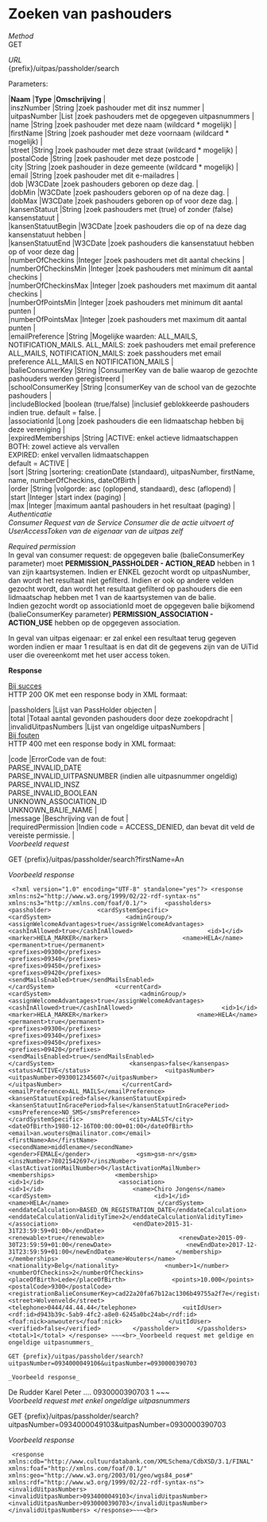 ---
---

# Zoeken van pashouders

_Method_  
 GET

_URL_  
 {prefix}/uitpas/passholder/search

Parameters:

 |**Naam** |**Type** |**Omschrijving** |  
 |inszNumber |String |zoek pashouder met dit insz nummer |  
 |uitpasNumber |List<String> |zoek pashouders met de opgegeven uitpasnummers |  
 |name |String |zoek pashouder met deze naam (wildcard \* mogelijk) |  
 |firstName |String |zoek pashouder met deze voornaam (wildcard \* mogelijk) |  
 |street |String |zoek pashouder met deze straat (wildcard \* mogelijk) |  
 |postalCode |String |zoek pashouder met deze postcode |  
 |city |String |zoek pashouder in deze gemeente (wildcard \* mogelijk) |  
 |email |String |zoek pashouder met dit e-mailadres |  
 |dob |W3CDate |zoek pashouders geboren op deze dag. |  
 |dobMin |W3CDate |zoek pashouders geboren op of na deze dag. |  
 |dobMax |W3CDate |zoek pashouders geboren op of voor deze dag. |  
 |kansenStatuut |String |zoek pashouders met (true) of zonder (false) kansenstatuut |  
 |kansenStatuutBegin |W3CDate |zoek pashouders die op of na deze dag kansenstatuut hebben |  
 |kansenStatuutEnd |W3CDate |zoek pashouders die kansenstatuut hebben op of voor deze dag |  
 |numberOfCheckins |Integer |zoek pashouders met dit aantal checkins |  
 |numberOfCheckinsMin |Integer |zoek pashouders met minimum dit aantal checkins |  
 |numberOfCheckinsMax |Integer |zoek pashouders met maximum dit aantal checkins |  
 |numberOfPointsMin |Integer |zoek pashouders met minimum dit aantal punten |  
 |numberOfPointsMax |Integer |zoek pashouders met maximum dit aantal punten |  
 |emailPreference |String |Mogelijke waarden: ALL\_MAILS, NOTIFICATION\_MAILS. ALL\_MAILS: zoek pashouders met email preference ALL\_MAILS, NOTIFICATION\_MAILS: zoek passhouders met email preference ALL\_MAILS en NOTIFICATION\_MAILS |  
 |balieConsumerKey |String |ConsumerKey van de balie waarop de gezochte pashouders werden geregistreerd |  
 |schoolConsumerKey |String |consumerKey van de school van de gezochte pashouders |  
 |includeBlocked |boolean (true/false) |inclusief geblokkeerde pashouders indien true. default = false. |  
 |associationId |Long |zoek pashouders die een lidmaatschap hebben bij deze vereniging |  
 |expiredMemberships |String |ACTIVE: enkel actieve lidmaatschappen  
 BOTH: zowel actieve als vervallen  
 EXPIRED: enkel vervallen lidmaatschappen  
 default = ACTIVE |  
 |sort |String |sortering: creationDate (standaard), uitpasNumber, firstName, name, numberOfCheckins, dateOfBirth |  
 |order |String |volgorde: asc (oplopend, standaard), desc (aflopend) |  
 |start |Integer |start index (paging) |  
 |max |Integer |maximum aantal pashouders in het resultaat (paging) |  
_Authenticatie_  
_Consumer Request van de Service Consumer die de actie uitvoert of UserAccessToken van de eigenaar van de uitpas zelf_

_Required permission_  
 In geval van consumer request: de opgegeven balie (balieConsumerKey parameter) moet **PERMISSION\_PASSHOLDER - ACTION\_READ** hebben in 1 van zijn kaartsystemen. Indien er ENKEL gezocht wordt op uitpasNumber, dan wordt het resultaat niet gefilterd. Indien er ook op andere velden gezocht wordt, dan wordt het resultaat gefilterd op pashouders die een lidmaatschap hebben met 1 van de kaartsystemen van de balie.  
 Indien gezocht wordt op associationId moet de opgegeven balie bijkomend (balieConsumerKey parameter) **PERMISSION\_ASSOCIATION - ACTION\_USE** hebben op de opgegeven association.

In geval van uitpas eigenaar: er zal enkel een resultaat terug gegeven worden indien er maar 1 resultaat is en dat dit de gegevens zijn van de UiTid user die overeenkomt met het user access token.

**Response**

<u>Bij succes</u>  
 HTTP 200 OK met een response body in XML formaat:

 |passholders |Lijst van PassHolder objecten |  
 |total |Totaal aantal gevonden pashouders door deze zoekopdracht |  
 |invalidUitpasNumbers |Lijst van ongeldige uitpasNumbers |  
<u>Bij fouten</u>  
 HTTP 400 met een response body in XML formaat:

 |code |ErrorCode van de fout:  
 PARSE\_INVALID\_DATE  
 PARSE\_INVALID\_UITPASNUMBER (indien alle uitpasnummer ongeldig)  
 PARSE\_INVALID\_INSZ  
 PARSE\_INVALID\_BOOLEAN  
 UNKNOWN\_ASSOCIATION\_ID  
 UNKNOWN\_BALIE\_NAME |  
 |message |Beschrijving van de fout |  
 |requiredPermission |Indien code = ACCESS\_DENIED, dan bevat dit veld de vereiste permissie. |  
_Voorbeeld request_

GET {prefix}/uitpas/passholder/search?firstName=An

_Voorbeeld response_

~~~
 <?xml version="1.0" encoding="UTF-8" standalone="yes"?> <response xmlns:ns2="http://www.w3.org/1999/02/22-rdf-syntax-ns" xmlns:ns3="http://xmlns.com/foaf/0.1/">     <passholders>         <passholder>             <cardSystemSpecific>                 <cardSystem>                     <adminGroup/>                     <assignWelcomeAdvantages>true</assignWelcomeAdvantages>                     <cashInAllowed>true</cashInAllowed>                     <id>1</id>                     <marker>HELA_MARKER</marker>                     <name>HELA</name>                     <permanent>true</permanent>                     <prefixes>09300</prefixes>                     <prefixes>09340</prefixes>                     <prefixes>09450</prefixes>                     <prefixes>09420</prefixes>                     <sendMailsEnabled>true</sendMailsEnabled>                 </cardSystem>                 <currentCard>                     <cardSystem>                         <adminGroup/>                         <assignWelcomeAdvantages>true</assignWelcomeAdvantages>                         <cashInAllowed>true</cashInAllowed>                         <id>1</id>                         <marker>HELA_MARKER</marker>                         <name>HELA</name>                         <permanent>true</permanent>                         <prefixes>09300</prefixes>                         <prefixes>09340</prefixes>                         <prefixes>09450</prefixes>                         <prefixes>09420</prefixes>                         <sendMailsEnabled>true</sendMailsEnabled>                     </cardSystem>                     <kansenpas>false</kansenpas>                     <status>ACTIVE</status>                     <uitpasNumber>                         <uitpasNumber>0930012345607</uitpasNumber>                     </uitpasNumber>                 </currentCard>                 <emailPreference>ALL_MAILS</emailPreference>                 <kansenStatuutExpired>false</kansenStatuutExpired>                 <kansenStatuutInGracePeriod>false</kansenStatuutInGracePeriod>                 <smsPreference>NO_SMS</smsPreference>             </cardSystemSpecific>             <city>AALST</city>             <dateOfBirth>1980-12-16T00:00:00+01:00</dateOfBirth>             <email>an.wouters@mailinator.com</email>             <firstName>An</firstName>             <secondName>middlename</secondName>             <gender>FEMALE</gender>             <gsm>gsm-nr</gsm>             <inszNumber>78021542697</inszNumber>             <lastActivationMailNumber>0</lastActivationMailNumber>             <memberships>                 <membership>                     <id>1</id>                     <association>                         <id>1</id>                         <name>Chiro Jongens</name>                         <cardSystem>                             <id>1</id>                             <name>HELA</name>                         </cardSystem>                         <enddateCalculation>BASED_ON_REGISTRATION_DATE</enddateCalculation>                         <enddateCalculationValidityTime>2</enddateCalculationValidityTime>                     </association>                     <endDate>2015-31-31T23:59:59+01:00</endDate>                     <renewable>true</renewable>                     <renewDate>2015-09-30T23:59:59+01:00</renewDate>                     <newEndDate>2017-12-31T23:59:59+01:00</newEndDate>                 </membership>             </memberships>             <name>Wouters</name>             <nationality>Belg</nationality>             <number>1</number>             <numberOfCheckins>2</numberOfCheckins>             <placeOfBirth>Lede</placeOfBirth>             <points>10.000</points>             <postalCode>9300</postalCode>             <registrationBalieConsumerKey>cad22a20fa67b12ac1306b49755a2f7e</registrationBalieConsumerKey>             <street>Wolvenveld</street>             <telephone>0444/44.44.44</telephone>             <uitIdUser>                 <rdf:id>d943b39c-5ab9-4fc2-a8e0-6245a0bc24ab</rdf:id>                 <foaf:nick>anwouters</foaf:nick>             </uitIdUser>             <verified>false</verified>         </passholder>     </passholders>     <total>1</total> </response> ~~~<br>_Voorbeeld request met geldige en ongeldige uitpasnummers_

GET {prefix}/uitpas/passholder/search?uitpasNumber=0934000049106&uitpasNumber=0930000390703

_Voorbeeld response_

~~~
 <response xmlns:cdb="http://www.cultuurdatabank.com/XMLSchema/CdbXSD/3.1/FINAL" xmlns:foaf="http://xmlns.com/foaf/0.1/" xmlns:geo="http://www.w3.org/2003/01/geo/wgs84_pos#" xmlns:rdf="http://www.w3.org/1999/02/22-rdf-syntax-ns">     <passholders>         <passholder>             <name>De Rudder</name>             <firstName>Karel Peter</firstName>             ....             <memberships/>         </passholder>     </passholders>     <invalidUitpasNumbers>         <invalidUitpasNumber>0930000390703</invalidUitpasNumber>     </invalidUitpasNumbers>     <total>1</total> </response> ~~~<br>_Voorbeeld request met enkel ongeldige uitpasnummers_

GET {prefix}/uitpas/passholder/search?uitpasNumber=0934000049103&uitpasNumber=0930000390703

_Voorbeeld response_

~~~
 <response xmlns:cdb="http://www.cultuurdatabank.com/XMLSchema/CdbXSD/3.1/FINAL" xmlns:foaf="http://xmlns.com/foaf/0.1/" xmlns:geo="http://www.w3.org/2003/01/geo/wgs84_pos#" xmlns:rdf="http://www.w3.org/1999/02/22-rdf-syntax-ns">     <invalidUitpasNumbers>         <invalidUitpasNumber>0934000049103</invalidUitpasNumber>         <invalidUitpasNumber>0930000390703</invalidUitpasNumber>     </invalidUitpasNumbers> </response>~~~<br>